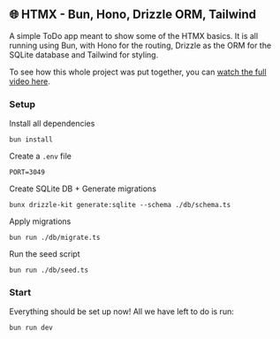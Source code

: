 ## 🌐 HTMX - Bun, Hono, Drizzle ORM, Tailwind
A simple ToDo app meant to show some of the HTMX basics. It is all running using Bun, with Hono for the routing, Drizzle as the ORM for the SQLite database and Tailwind for styling.

To see how this whole project was put together, you can [watch the full video here](https://youtu.be/arVNHfFCJfU).

### Setup
Install all dependencies
```
bun install
```
Create a `.env` file
```
PORT=3049
```
Create SQLite DB + Generate migrations
```
bunx drizzle-kit generate:sqlite --schema ./db/schema.ts
```
Apply migrations
```
bun run ./db/migrate.ts 
```
Run the seed script
```
bun run ./db/seed.ts
```

### Start
Everything should be set up now! All we have left to do is run:
```
bun run dev
```
